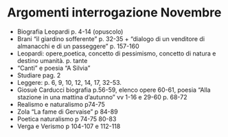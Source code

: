 # Argomenti interrogazione Novembre

- Biografia Leopardi p. 4-14 (opuscolo)
- Brani “il giardino sofferente” p. 32-35 + “dialogo di un venditore di almanacchi e di un passeggere” p. 157-160
- Leopardi: opere,poetica, concetto di pessimismo, concetto di natura e destino umanità. p. tante
- “Canti” e poesia “A Silvia”
- Studiare pag. 2
- Leggere: p. 6, 9, 10, 12, 14, 17, 32-53.
- Giosuè Carducci  biografia p.56-59, elenco opere 60-61, poesia “Alla stazione in una mattina d’autunno” vv 1-16 e 29-60 p. 68-72
- Realismo e naturalismo p74-75
- Zola “La fame di Gervaise” p 84-89
- Poetica naturalismo p 74-75 80-83
- Verga e Verismo p 104-107 e 112-118